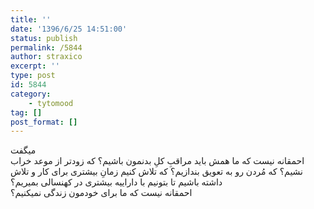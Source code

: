 ```yaml
---
title: ''
date: '1396/6/25 14:51:00'
status: publish
permalink: /5844
author: straxico
excerpt: ''
type: post
id: 5844
category:
    - tytomood
tag: []
post_format: []
---
```

میگفت  
احمقانه نیست که ما همش باید مراقبِ کلِ بدنمون باشیم؟ که زودتر از موعد خراب نشیم؟ که مُردن رو به تعویق بندازیم؟ که تلاش کنیم زمانِ بیشتری برای کار و تلاش داشته باشیم تا بتونیم با داراییه بیشتری در کهنسالی بمیریم؟  
احمقانه نیست که ما برای خودمون زندگی نمیکنیم؟